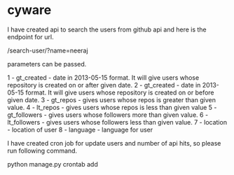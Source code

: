 # cyware

I have created api to search the users from github api and here is the endpoint for url.

/search-user/?name=neeraj


parameters can be passed.

1 - gt_created - date in 2013-05-15 format. It will give users whose repository is created on or after given date.
2 - gt_created - date in 2013-05-15 format. It will give users whose repository is created on or before given date.
3 - gt_repos - gives users whose repos is greater than given value.
4 - lt_repos - gives users whose repos is less than given value
5 - gt_followers - gives users whose followers more than given value.
6 - lt_followers - gives users whose followers less than given value.
7 - location - location of user
8 - language - language for user


I have created cron job for update users and number of api hits, so please run following command.

python manage.py crontab add


